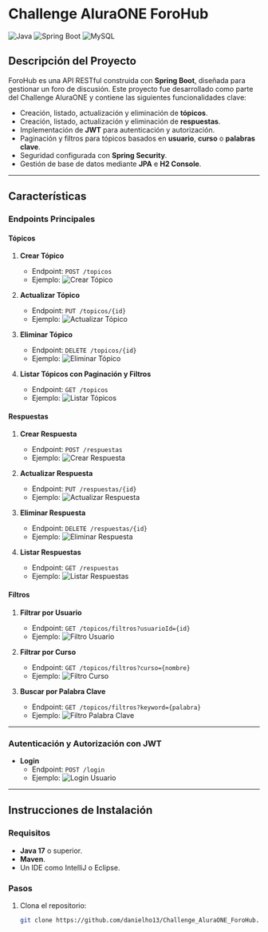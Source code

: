 # **Challenge AluraONE ForoHub**

![Java](https://img.shields.io/badge/Java-ED8B00?style=for-the-badge&logo=java&logoColor=white)
![Spring Boot](https://img.shields.io/badge/Spring%20Boot-6DB33F?style=for-the-badge&logo=springboot&logoColor=white)
![MySQL](https://img.shields.io/badge/MySQL-005C84?style=for-the-badge&logo=mysql&logoColor=white)

## **Descripción del Proyecto**
ForoHub es una API RESTful construida con **Spring Boot**, diseñada para gestionar un foro de discusión. Este proyecto fue desarrollado como parte del Challenge AluraONE y contiene las siguientes funcionalidades clave:
- Creación, listado, actualización y eliminación de **tópicos**.
- Creación, listado, actualización y eliminación de **respuestas**.
- Implementación de **JWT** para autenticación y autorización.
- Paginación y filtros para tópicos basados en **usuario**, **curso** o **palabras clave**.
- Seguridad configurada con **Spring Security**.
- Gestión de base de datos mediante **JPA** e **H2 Console**.

---

## **Características**

### **Endpoints Principales**
#### **Tópicos**
1. **Crear Tópico**
   - Endpoint: `POST /topicos`
   - Ejemplo:
     ![Crear Tópico](assets/Crear_Topico.png)

2. **Actualizar Tópico**
   - Endpoint: `PUT /topicos/{id}`
   - Ejemplo:
     ![Actualizar Tópico](assets/Actualizar_Topico.png)

3. **Eliminar Tópico**
   - Endpoint: `DELETE /topicos/{id}`
   - Ejemplo:
     ![Eliminar Tópico](assets/Eliminar_Topico.png)

4. **Listar Tópicos con Paginación y Filtros**
   - Endpoint: `GET /topicos`
   - Ejemplo:
     ![Listar Tópicos](assets/Listar_Topicos1.png)

#### **Respuestas**
1. **Crear Respuesta**
   - Endpoint: `POST /respuestas`
   - Ejemplo:
     ![Crear Respuesta](assets/Crear_Respuesta.png)

2. **Actualizar Respuesta**
   - Endpoint: `PUT /respuestas/{id}`
   - Ejemplo:
     ![Actualizar Respuesta](assets/Actualizar_Respuesta.png)

3. **Eliminar Respuesta**
   - Endpoint: `DELETE /respuestas/{id}`
   - Ejemplo:
     ![Eliminar Respuesta](assets/Eliminar_Respuesta.png)

4. **Listar Respuestas**
   - Endpoint: `GET /respuestas`
   - Ejemplo:
     ![Listar Respuestas](assets/Listar_Respuestas.png)

#### **Filtros**
1. **Filtrar por Usuario**
   - Endpoint: `GET /topicos/filtros?usuarioId={id}`
   - Ejemplo:
     ![Filtro Usuario](assets/Filtro_Usuario.png)

2. **Filtrar por Curso**
   - Endpoint: `GET /topicos/filtros?curso={nombre}`
   - Ejemplo:
     ![Filtro Curso](assets/Filtrar_Topicos1.png)

3. **Buscar por Palabra Clave**
   - Endpoint: `GET /topicos/filtros?keyword={palabra}`
   - Ejemplo:
     ![Filtro Palabra Clave](assets/Busqueda_Palabra_Clave.png)

---

### **Autenticación y Autorización con JWT**
- **Login**
  - Endpoint: `POST /login`
  - Ejemplo:
    ![Login Usuario](assets/Login_Usuario.png)

---

## **Instrucciones de Instalación**

### **Requisitos**
- **Java 17** o superior.
- **Maven**.
- Un IDE como IntelliJ o Eclipse.

### **Pasos**
1. Clona el repositorio:
   ```bash
   git clone https://github.com/danielho13/Challenge_AluraONE_ForoHub.git

